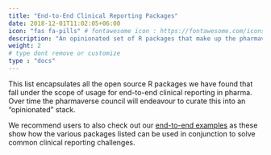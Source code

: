 ```yaml
---
title: "End-to-End Clinical Reporting Packages"
date: 2018-12-01T11:02:05+06:00
icon: "fas fa-pills" # fontawesome icon : https://fontawesome.com/icons
description: "An opinionated set of R packages that make up the pharmaverse core."
weight: 2
# type dont remove or customize
type : "docs"
---
```


This list encapsulates all the open source R packages we have found that fall under the scope of usage for end-to-end clinical reporting in pharma. Over time the pharmaverse council will endeavour to curate this into an “opinionated” stack. 

We recommend users to also check out our [end-to-end examples](https://pharmaverse.github.io/examples/) as these show how the various packages listed can be used in conjunction to solve common clinical reporting challenges.
